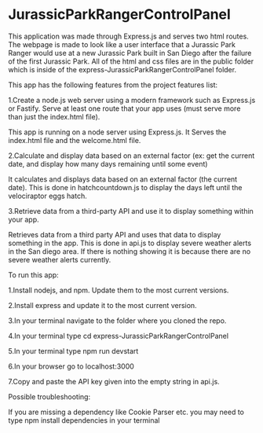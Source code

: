 # JurassicParkRangerControlPanel

This application was made through Express.js and serves two html routes. The webpage is made to look like a user interface that a Jurassic Park Ranger would use at a new Jurassic Park built in San Diego after the failure of the first Jurassic Park. All of the html and css files are in the public folder which is inside of the express-JurassicParkRangerControlPanel folder. 

This app has the following features from the project features list:

1.Create a node.js web server using a modern framework such as Express.js or Fastify.  Serve at least one route that your app uses (must serve more than just the index.html file).

This app is running on a node server using Express.js. It Serves the index.html file and the welcome.html file.

2.Calculate and display data based on an external factor (ex: get the current date, and display how many days remaining until some event)

It calculates and displays data based on an external factor (the current date).
This is done in hatchcountdown.js to display the days left until the velociraptor eggs hatch.

3.Retrieve data from a third-party API and use it to display something within your app.

Retrieves data from a third party API and uses that data to display something in the app. This is done in api.js to display severe weather alerts in the San diego area. If there is nothing showing it is because there are no severe weather alerts currently.



To run this app:

1.Install nodejs, and npm. Update them to the most current versions.

2.Install express and update it to the most current version.

3.In your terminal navigate to the folder where you cloned the repo.

4.In your terminal type cd express-JurassicParkRangerControlPanel

5.In your terminal type npm run devstart

6.In your browser go to localhost:3000

7.Copy and paste the API key given into the empty string in api.js.


Possible troubleshooting:

If you are missing a dependency like Cookie Parser etc. you may need to type npm install dependencies in your terminal
